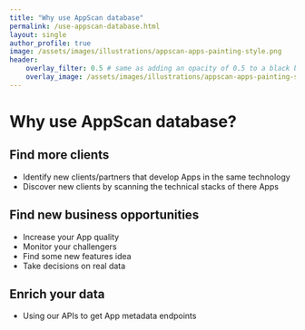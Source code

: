 ```yaml
---
title: "Why use AppScan database"
permalink: /use-appscan-database.html
layout: single
author_profile: true
image: /assets/images/illustrations/appscan-apps-painting-style.png
header:
    overlay_filter: 0.5 # same as adding an opacity of 0.5 to a black background
    overlay_image: /assets/images/illustrations/appscan-apps-painting-style.png
---
```


# Why use AppScan database?

## Find more clients 

- Identify new clients/partners that develop Apps in the same technology 
- Discover new clients by scanning the technical stacks of there Apps

  
## Find new business opportunities

- Increase your App quality
- Monitor your challengers
- Find some new features idea 
- Take decisions on real data
  
  
## Enrich your data 

- Using our APIs to get App metadata endpoints 
